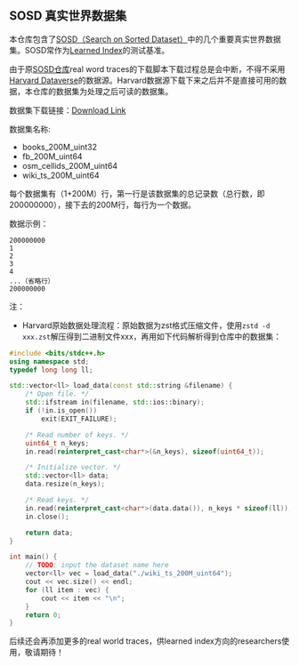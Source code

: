 ## SOSD 真实世界数据集

本仓库包含了[SOSD（Search on Sorted Dataset）](https://arxiv.org/pdf/1911.13014.pdf)中的几个重要真实世界数据集。SOSD常作为[Learned Index](https://arxiv.org/pdf/1712.01208.pdf)的测试基准。

由于原[SOSD仓库](https://github.com/learnedsystems/SOSD)real word traces的下载脚本下载过程总是会中断，不得不采用[Harvard Dataverse](https://dataverse.harvard.edu/dataset.xhtml?persistentId=doi:10.7910/DVN/JGVF9A)的数据源。Harvard数据源下载下来之后并不是直接可用的数据，本仓库的数据集为处理之后可读的数据集。

数据集下载链接：[Download Link]()

数据集名称:
- books_200M_uint32
- fb_200M_uint64
- osm_cellids_200M_uint64
- wiki_ts_200M_uint64

每个数据集有（1+200M）行，第一行是该数据集的总记录数（总行数，即200000000），接下去的200M行，每行为一个数据。

数据示例：
```
200000000
1
2
3
4
...（省略行）
200000000
```

注：
- Harvard原始数据处理流程：原始数据为zst格式压缩文件，使用`zstd -d xxx.zst`解压得到二进制文件xxx，再用如下代码解析得到仓库中的数据集：
```cpp
#include <bits/stdc++.h>
using namespace std;
typedef long long ll;

std::vector<ll> load_data(const std::string &filename) {
    /* Open file. */
    std::ifstream in(filename, std::ios::binary);
    if (!in.is_open())
        exit(EXIT_FAILURE);

    /* Read number of keys. */
    uint64_t n_keys;
    in.read(reinterpret_cast<char*>(&n_keys), sizeof(uint64_t));

    /* Initialize vector. */
    std::vector<ll> data;
    data.resize(n_keys);

    /* Read keys. */
    in.read(reinterpret_cast<char*>(data.data()), n_keys * sizeof(ll));
    in.close();

    return data;
}

int main() {
    // TODO: input the dataset name here
    vector<ll> vec = load_data("./wiki_ts_200M_uint64");
    cout << vec.size() << endl;
    for (ll item : vec) {
        cout << item << "\n";
    }
    return 0;
}
```

后续还会再添加更多的real world traces，供learned index方向的researchers使用，敬请期待！
